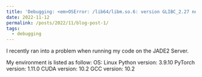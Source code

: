 ```yaml
---
title: 'Debugging: <em>OSError: /lib64/libm.so.6: version GLIBC_2.27 not found</em>'
date: 2022-11-12
permalink: /posts/2022/11/blog-post-1/
tags:
  - debugging
---
```


I recently ran into a problem when running my code on the JADE2 Server. 


My environment is listed as follow:
OS: Linux
Python version: 3.9.10
PyTorch version: 1.11.0
CUDA version: 10.2
GCC version: 10.2


